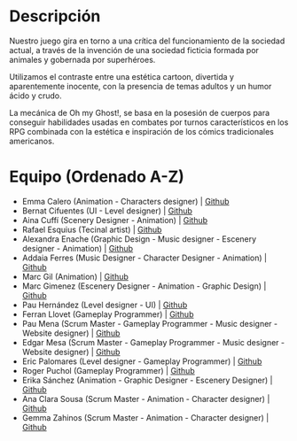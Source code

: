 # Descripción

Nuestro juego gira en torno a una crítica del funcionamiento de la sociedad actual, a través de la invención de una sociedad ficticia formada por animales y gobernada por superhéroes. 

Utilizamos el contraste entre una estética cartoon, divertida y aparentemente inocente, con la presencia de temas adultos y un humor ácido y crudo. 

La mecánica de Oh my Ghost!, se basa en la posesión de cuerpos para conseguir habilidades usadas en combates por turnos característicos en los RPG combinada con la estética e inspiración de los cómics tradicionales americanos. 

# Equipo (Ordenado A-Z)
- Emma Calero (Animation - Characters designer) | [Github](https://github.com/emmaacalero)
- Bernat Cifuentes (UI - Level designer) | [Github](https://github.com/itsBernii)
- Aina Cuffí (Scenery Designer - Animation) | [Github](https://github.com/ainact)
- Rafael Esquius (Tecinal artist) | [Github](https://github.com/SRRafael8)
- Alexandra Enache (Graphic Design - Music designer - Escenery designer - Animation) | [Github](https://github.com/alexandrae01)
- Addaia Ferres (Music Designer - Character Designer - Animation) | [Github](https://github.com/booStudiooEdu)
- Marc Gil (Animation) | [Github](https://github.com/markiiish)
- Marc Gimenez (Escenery Designer - Animation - Graphic Design) | [Github](https://github.com/kithus)
- Pau Hernández (Level designer - UI) | [Github](https://github.com/PauHeer)
- Ferran Llovet (Gameplay Programmer) | [Github](https://github.com/Ferran-LX)
- Pau Mena (Scrum Master - Gameplay Programmer - Music designer - Website designer) | [Github](https://github.com/PauMenaTorres)
- Edgar Mesa (Scrum Master - Gameplay Programmer - Music designer - Website designer) | [Github](https://github.com/edgarmd1)
- Eric Palomares (Level designer - Gameplay Programmer) | [Github](https://github.com/Errico6)
- Roger Puchol (Gameplay Programmer) | [Github](https://github.com/Ropuce)
- Erika Sánchez (Animation - Graphic Designer - Escenery Designer) | [Github](https://github.com/eriiikaa)
- Ana Clara Sousa (Scrum Master - Animation - Character designer) | [Github](https://github.com/Prilipimpim)
- Gemma Zahinos (Scrum Master - Animation - Character designer) | [Github](https://github.com/GemmaUPC)

